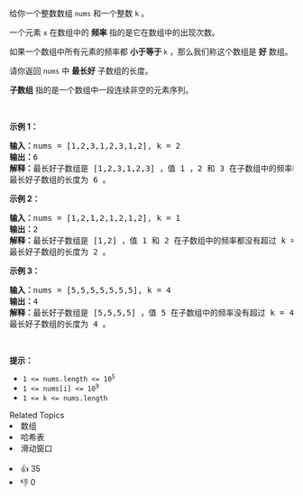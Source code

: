 <p>给你一个整数数组&nbsp;<code>nums</code>&nbsp;和一个整数&nbsp;<code>k</code>&nbsp;。</p>

<p>一个元素 <code>x</code>&nbsp;在数组中的 <strong>频率</strong>&nbsp;指的是它在数组中的出现次数。</p>

<p>如果一个数组中所有元素的频率都 <strong>小于等于&nbsp;</strong><code>k</code>&nbsp;，那么我们称这个数组是 <strong>好</strong>&nbsp;数组。</p>

<p>请你返回 <code>nums</code>&nbsp;中 <strong>最长好</strong>&nbsp;子数组的长度。</p>

<p><strong>子数组</strong> 指的是一个数组中一段连续非空的元素序列。</p>

<p>&nbsp;</p>

<p><strong class="example">示例 1：</strong></p>

<pre>
<b>输入：</b>nums = [1,2,3,1,2,3,1,2], k = 2
<b>输出：</b>6
<strong>解释：</strong>最长好子数组是 [1,2,3,1,2,3] ，值 1 ，2 和 3 在子数组中的频率都没有超过 k = 2 。[2,3,1,2,3,1] 和 [3,1,2,3,1,2] 也是好子数组。
最长好子数组的长度为 6 。
</pre>

<p><strong class="example">示例 2：</strong></p>

<pre>
<strong>输入：</strong>nums = [1,2,1,2,1,2,1,2], k = 1
<b>输出：</b>2
<b>解释：</b>最长好子数组是 [1,2] ，值 1 和 2 在子数组中的频率都没有超过 k = 1 。[2,1] 也是好子数组。
最长好子数组的长度为 2 。
</pre>

<p><strong class="example">示例 3：</strong></p>

<pre>
<b>输入：</b>nums = [5,5,5,5,5,5,5], k = 4
<b>输出：</b>4
<b>解释：</b>最长好子数组是 [5,5,5,5] ，值 5 在子数组中的频率没有超过 k = 4 。
最长好子数组的长度为 4 。
</pre>

<p>&nbsp;</p>

<p><strong>提示：</strong></p>

<ul> 
 <li><code>1 &lt;= nums.length &lt;= 10<sup>5</sup></code></li> 
 <li><code>1 &lt;= nums[i] &lt;= 10<sup>9</sup></code></li> 
 <li><code>1 &lt;= k &lt;= nums.length</code></li> 
</ul>

<div><div>Related Topics</div><div><li>数组</li><li>哈希表</li><li>滑动窗口</li></div></div><br><div><li>👍 35</li><li>👎 0</li></div>